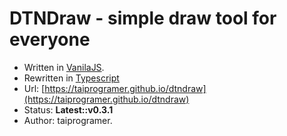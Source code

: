 # DTNDraw - simple draw tool for everyone

- Written in [VanilaJS](http://vanilla-js.com/).
- Rewritten in [Typescript](https://www.typescriptlang.org/)
- Url: [https://taiprogramer.github.io/dtndraw](https://taiprogramer.github.io/dtndraw)
- Status: **Latest::v0.3.1**
- Author: taiprogramer.
